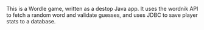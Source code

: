 This is a Wordle game, written as a destop Java app. It uses the wordnik API to fetch a random word and validate guesses, and uses JDBC to save player stats to a database.
